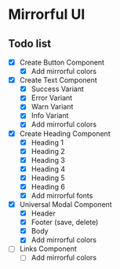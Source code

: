 # Mirrorful UI

## Todo list

- [x] Create Button Component
  - [x] Add mirrorful colors
- [x] Create Text Component
  - [x] Success Variant
  - [x] Error Variant
  - [x] Warn Variant
  - [x] Info Variant
  - [x] Add mirrorful colors
- [x] Create Heading Component
  - [x] Heading 1
  - [x] Heading 2
  - [x] Heading 3
  - [x] Heading 4
  - [x] Heading 5
  - [x] Heading 6
  - [x] Add mirrorful fonts
- [x] Universal Modal Component
  - [x] Header
  - [x] Footer (save, delete)
  - [x] Body
  - [x] Add mirrorful colors
- [ ] Links Component
  - [ ] Add mirrorful colors
